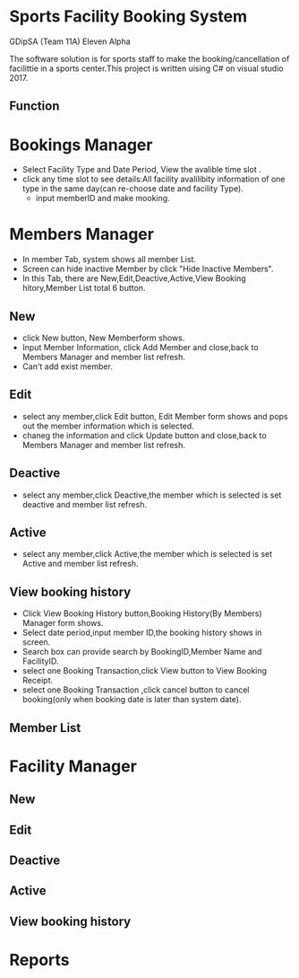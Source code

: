Sports Facility Booking System
========================
GDipSA (Team 11A) Eleven Alpha

The software solution is for sports staff to make the booking/cancellation of facilittie in a sports center.This project is written uising C# on visual studio 2017.

Function
-----------------
# Bookings Manager
* Select Facility Type and Date Period, View the avalible time slot .
 * click any time slot to see details:All facility avalilibity information of one type in the same day(can re-choose date and facility Type).
   * input memberID and make mooking.
   
# Members Manager
* In member Tab, system shows all member List.
* Screen can hide inactive Member by click "Hide Inactive Members".
* In this Tab, there are New,Edit,Deactive,Active,View Booking hitory,Member List total 6 button.
## New 
* click New button, New Memberform shows.
 * Input Member Information, click Add Member and close,back to Members Manager and member list refresh.
 * Can't add exist member.

## Edit
* select any member,click Edit button, Edit Member form shows and pops out the member information which is selected.
* chaneg the information and click Update button and close,back to Members Manager and member list refresh.
## Deactive
* select any member,click Deactive,the member which is selected is set deactive and member list refresh.

## Active
* select any member,click Active,the member which is selected is set Active and member list refresh.

## View booking history
* Click View Booking History button,Booking History(By Members) Manager form shows.
* Select date period,input member ID,the booking history shows in screen.
* Search box can provide search by BookingID,Member Name and FacilityID.
* select one Booking Transaction,click View button to View Booking Receipt.
* select one Booking Transaction ,click cancel button to cancel booking(only when booking date is later than system date).
    
## Member List




# Facility Manager
## New 
## Edit
## Deactive
## Active
## View booking history


# Reports
 

